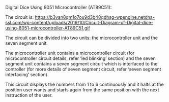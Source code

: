 Digital Dice Using 8051 Microcontroller (AT89C51):
  
  The circuit is:
  https://b3van8qm1o7ou9d3b48qdhsg-wpengine.netdna-ssl.com/wp-content/uploads/2019/10/Circuit-Diagram-of-Digital-dice-using-8051-microcontroller-AT89C51.gif
  
  The circuit can be divided into two units: the microcontroller unit and the seven segment unit. 
  
  The microcontroller unit contains a microcontroller circuit (for microcontroller circuit details, refer ‘led blinking’ section) and the seven segment unit contains a seven segment circuit which is interfaced to the controller (for more details of seven segment circuit, refer ‘seven segment interfacing’ section). 
  
  This circuit displays the numbers from 1 to 6 continuously and it halts at the position user wants and starts again from the same position with the next instruction of the user.
  
  
